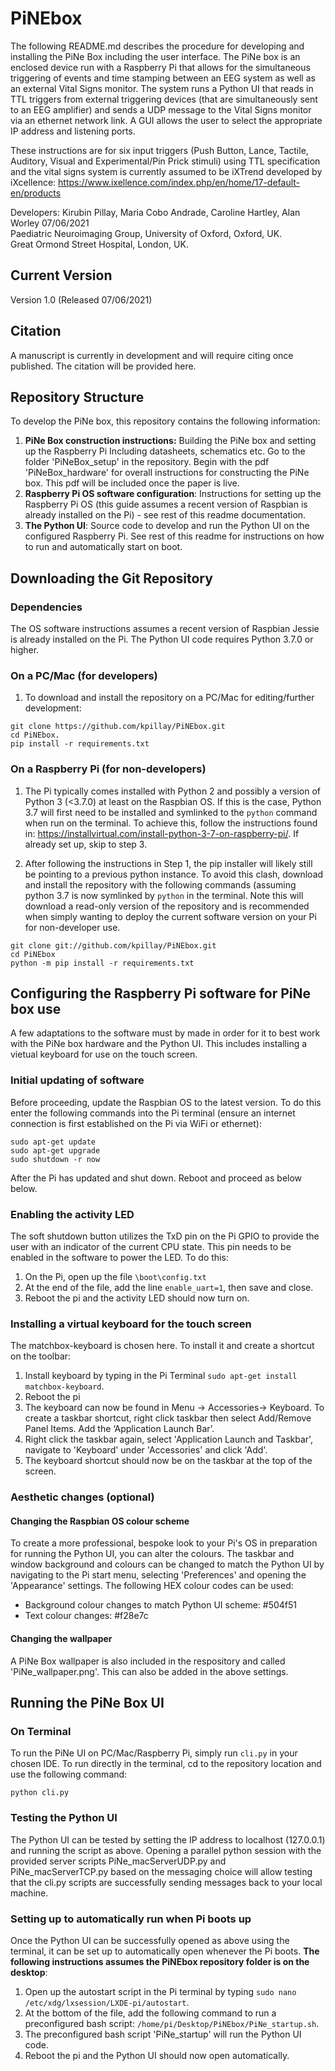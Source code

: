 # PiNEbox
The following README.md describes the procedure for developing and installing the PiNe Box including the user interface.
The PiNe box is an enclosed device run with a Raspberry Pi that allows for the simultaneous triggering of events and time stamping between an EEG system as well as an external Vital Signs monitor. The system runs a Python UI that reads in TTL triggers from external triggering devices (that are simultaneously sent to an EEG amplifier) and sends a UDP message to the Vital Signs monitor via an ethernet network link. A GUI allows the user to select the appropriate IP address and listening ports. 

These instructions are for six input triggers (Push Button, Lance, Tactile, Auditory, Visual and Experimental/Pin Prick stimuli) using TTL specification and the vital signs system is currently assumed to be iXTrend developed by iXcellence: https://www.ixellence.com/index.php/en/home/17-default-en/products

Developers: Kirubin Pillay, Maria Cobo Andrade, Caroline Hartley, Alan Worley 07/06/2021  
Paediatric Neuroimaging Group, University of Oxford, Oxford, UK.  
Great Ormond Street Hospital, London, UK.

## Current Version
Version 1.0 (Released 07/06/2021)

## Citation
A manuscript is currently in development and will require citing once published. The citation will be provided here.

## Repository Structure
To develop the PiNe box, this repository contains the following information:
1. **PiNe Box construction instructions:** Building the PiNe box and setting up the Raspberry Pi Including datasheets, schematics etc. Go to the folder 'PiNeBox_setup' in the repository. Begin with the pdf 'PiNeBox_hardware' for overall instructions for constructing the PiNe box. This pdf will be included once the paper is live.
2. **Raspberry Pi OS software configuration**: Instructions for setting up the Raspberry Pi OS (this guide assumes a recent version of Raspbian is already installed on the Pi) - see rest of this readme documentation.
3. **The Python UI**: Source code to develop and run the Python UI on the configured Raspberry Pi. See rest of this readme for instructions on how to run and automatically start on boot.

## Downloading the Git Repository
### Dependencies
The OS software instructions assumes a recent version of Raspbian Jessie is already installed on the Pi.
The Python UI code requires Python 3.7.0 or higher.

### On a PC/Mac (for developers)
1. To download and install the repository on a PC/Mac for editing/further development:

```
git clone https://github.com/kpillay/PiNEbox.git
cd PiNEbox. 
pip install -r requirements.txt
```

### On a Raspberry Pi (for non-developers)
1. The Pi typically comes installed with Python 2 and possibly a version of Python 3 (<3.7.0) at least on the Raspbian OS. If this is the case, Python 3.7 will first need to be installed and symlinked to the `python` command when run on the terminal. To achieve this, follow the instructions found in: https://installvirtual.com/install-python-3-7-on-raspberry-pi/. If already set up, skip to step 3.

2. After following the instructions in Step 1, the pip installer will likely still be pointing to a previous python instance. To avoid this clash, download and install the repository with the following commands (assuming python 3.7 is now symlinked by `python` in the terminal. Note this will download a read-only version of the repository and is recommended when simply wanting to deploy the current software version on your Pi for non-developer use.

```
git clone git://github.com/kpillay/PiNEbox.git
cd PiNEbox
python -m pip install -r requirements.txt
```

## Configuring the Raspberry Pi software for PiNe box use
A few adaptations to the software must by made in order for it to best work with the PiNe box hardware and the Python UI. This includes installing a vietual keyboard for use on the touch screen.

### Initial updating of software
Before proceeding, update the Raspbian OS to the latest version. To do this enter the following commands into the Pi terminal (ensure an internet connection is first established on the Pi via WiFi or ethernet):
```
sudo apt-get update
sudo apt-get upgrade
sudo shutdown -r now
```
After the Pi has updated and shut down. Reboot and proceed as below below.

### Enabling the activity LED
The soft shutdown button utilizes the TxD pin on the Pi GPIO to provide the user with an indicator of the current CPU state. This pin needs to be enabled in the software to power the LED. To do this:
1. On the Pi, open up the file `\boot\config.txt`
2. At the end of the file, add the line `enable_uart=1`, then save and close.
3. Reboot the pi and the activity LED should now turn on.

### Installing a virtual keyboard for the touch screen
The matchbox-keyboard is chosen here. To install it and create a shortcut on the toolbar:
1. Install keyboard by typing in the Pi Terminal `sudo apt-get install matchbox-keyboard`.
2. Reboot the pi
3. The keyboard can now be found in Menu -> Accessories-> Keyboard. To create a taskbar shortcut, right click taskbar then select Add/Remove Panel Items. Add the ‘Application Launch Bar’.
4. Right click the taskbar again, select 'Application Launch and Taskbar', navigate to 'Keyboard' under 'Accessories' and click 'Add'.
5. The keyboard shortcut should now be on the taskbar at the top of the screen.

### Aesthetic changes (optional)
#### Changing the Raspbian OS colour scheme
To create a more professional, bespoke look to your Pi's OS in preparation for running the Python UI, you can alter the colours.
The taskbar and window background and colours can be changed to match the Python UI by navigating to the Pi start menu, selecting 'Preferences' and opening the 'Appearance' settings. The following HEX colour codes can be used:
 - Background colour changes to match Python UI scheme: #504f51
 - Text colour changes: #f28e7c

#### Changing the wallpaper
A PiNe Box wallpaper is also included in the respository and called 'PiNe_wallpaper.png'. This can also be added in the above settings.


## Running the PiNe Box UI

### On Terminal
To run the PiNe UI on PC/Mac/Raspberry Pi, simply run `cli.py` in your chosen IDE. To run directly in the terminal, cd to the repository location and use the following command:
```
python cli.py
```

### Testing the Python UI
The Python UI can be tested by setting the IP address to localhost (127.0.0.1) and running the script as above. Opening a parallel python session with the provided server scripts PiNe_macServerUDP.py and PiNe_macServerTCP.py based on the messaging choice will allow testing that the cli.py scripts are successfully sending messages back to your local machine.

### Setting up to automatically run when Pi boots up
Once the Python UI can be successfully opened as above using the terminal, it can be set up to automatically open whenever the Pi boots. **The following instructions assumes the PiNEbox repository folder is on the desktop**:
1. Open up the autostart script in the Pi terminal by typing `sudo nano /etc/xdg/lxsession/LXDE-pi/autostart`.
2. At the bottom of the file, add the following command to run a preconfigured bash script: `/home/pi/Desktop/PiNEbox/PiNe_startup.sh`.
3. The preconfigured bash script 'PiNe_startup' will run the Python UI code.
4. Reboot the pi and the Python UI should now open automatically.

